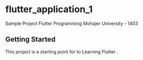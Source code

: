# flutter_application_1

Sample Project 
Flutter Programming 
Mohajer University - 1403 

## Getting Started

This project is a starting point for to Learning Flutter .

